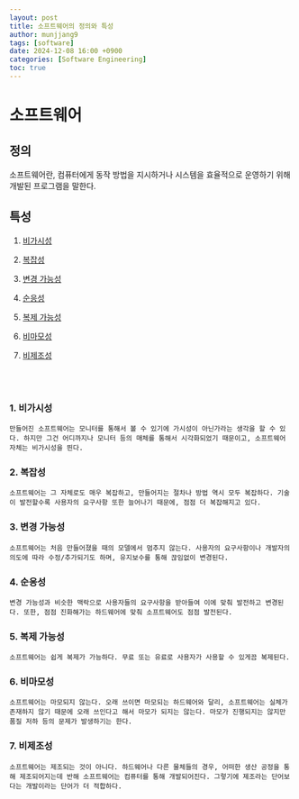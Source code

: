 ```yaml
---
layout: post
title: 소프트웨어의 정의와 특성
author: munjjang9
tags: [software]
date: 2024-12-08 16:00 +0900
categories: [Software Engineering]
toc: true
---
```


# 소프트웨어

## 정의

소프트웨어란, 컴퓨터에게 동작 방법을 지시하거나 시스템을 효율적으로 운영하기 위해 개발된 프로그램을 말한다. 

## 특성

1. [비가시성]()

2. [복잡성]()

3. [변경 가능성]()

4. [순응성]()

5. [복제 가능성]()

6. [비마모성]()

7. [비제조성]()

<br>
<br>

### 1. 비가시성

    만들어진 소프트웨어는 모니터를 통해서 볼 수 있기에 가시성이 아닌가라는 생각을 할 수 있다. 하지만 그건 어디까지나 모니터 등의 매체를 통해서 시각화되었기 때문이고, 소프트웨어 자체는 비가시성을 띈다.

### 2. 복잡성

    소프트웨어는 그 자체로도 매우 복잡하고, 만들어지는 절차나 방법 역시 모두 복잡하다. 기술이 발전할수록 사용자의 요구사항 또한 늘어나기 때문에, 점점 더 복잡해지고 있다.

### 3. 변경 가능성

    소프트웨어는 처음 만들어졌을 때의 모델에서 멈추지 않는다. 사용자의 요구사항이나 개발자의 의도에 따라 수정/추가되기도 하며, 유지보수를 통해 끊임없이 변경된다.

### 4. 순응성

    변경 가능성과 비슷한 맥락으로 사용자들의 요구사항을 받아들여 이에 맞춰 발전하고 변경된다. 또한, 점점 진화해가는 하드웨어에 맞춰 소프트웨어도 점점 발전된다.

### 5. 복제 가능성

    소프트웨어는 쉽게 복제가 가능하다. 무료 또는 유료로 사용자가 사용할 수 있게끔 복제된다.

### 6. 비마모성

    소프트웨어는 마모되지 않는다. 오래 쓰이면 마모되는 하드웨어와 달리, 소프트웨어는 실체가 존재하지 않기 때문에 오래 쓰인다고 해서 마모가 되지는 않는다. 마모가 진행되지는 않지만 품질 저하 등의 문제가 발생하기는 한다.

### 7. 비제조성

    소프트웨어는 제조되는 것이 아니다. 하드웨어나 다른 물체들의 경우, 어떠한 생산 공정을 통해 제조되어지는데 반해 소프트웨어는 컴퓨터를 통해 개발되어진다. 그렇기에 제조라는 단어보다는 개발이라는 단어가 더 적합하다.


